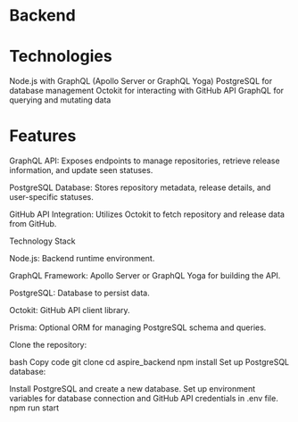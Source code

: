 # Backend
# Technologies
Node.js with GraphQL (Apollo Server or GraphQL Yoga)
PostgreSQL for database management
Octokit for interacting with GitHub API
GraphQL for querying and mutating data
# Features


GraphQL API: Exposes endpoints to manage repositories, retrieve release information, and update seen statuses.

PostgreSQL Database: Stores repository metadata, release details, and user-specific statuses.

GitHub API Integration: Utilizes Octokit to fetch repository and release data from GitHub.

Technology Stack

Node.js: Backend runtime environment.

GraphQL Framework: Apollo Server or GraphQL Yoga for building the API.

PostgreSQL: Database to persist data.

Octokit: GitHub API client library.

Prisma: Optional ORM for managing PostgreSQL schema and queries.

Clone the repository:

bash
Copy code
git clone
cd aspire_backend
npm install
Set up PostgreSQL database:

Install PostgreSQL and create a new database.
Set up environment variables for database connection and GitHub API credentials in .env file.
npm run start

